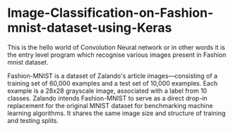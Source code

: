# Image-Classification-on-Fashion-mnist-dataset-using-Keras
This is the hello world of Convolution Neural network or in other words it is the entry level program which recognise various images present in Fashion mnist dataset. 

Fashion-MNIST is a dataset of Zalando's article images—consisting of a training set of 60,000 examples and a test set of 10,000 examples. Each example is a 28x28 grayscale image, associated with a label from 10 classes. Zalando intends Fashion-MNIST to serve as a direct drop-in replacement for the original MNIST dataset for benchmarking machine learning algorithms. It shares the same image size and structure of training and testing splits.






